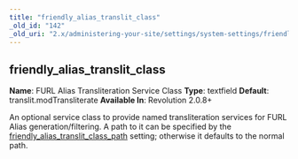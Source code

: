 ```yaml
---
title: "friendly_alias_translit_class"
_old_id: "142"
_old_uri: "2.x/administering-your-site/settings/system-settings/friendly_alias_translit_class"
---
```


## friendly\_alias\_translit\_class

**Name**: FURL Alias Transliteration Service Class
**Type**: textfield
**Default**: translit.modTransliterate
**Available In**: Revolution 2.0.8+

An optional service class to provide named transliteration services for FURL Alias generation/filtering. A path to it can be specified by the [friendly\_alias\_translit\_class\_path](building-sites/settings/friendly_alias_translit_class_path "friendly_alias_translit_class_path") setting; otherwise it defaults to the normal path.
